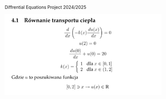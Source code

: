 Diffrential Equations Project 2024/2025




![Zadanie](https://github.com/SzymonTyburczy/differential-equations/blob/main/Screenshot%202025-01-17%20001645.png)
